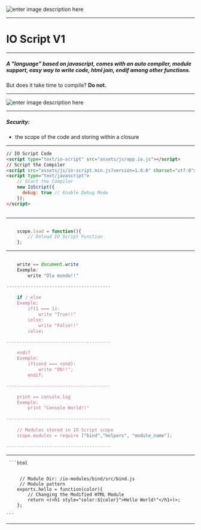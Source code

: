![enter image description here](https://i.imgur.com/y8m3HSj.gif)

----------------------------------------------

# IO Script V1

_______________________________________

##### A "language" based on javascript, comes with an auto compiler, module support, easy way to write code, html join, endif among other functions.
But does it take time to compile? **Do not.**

_______________________________________

![enter image description here](https://imgur.com/yqi4HAI.png)

_______________________________________

#####  Security:
		
 - the scope of the code and storing within a closure
 
 
_______________________________________


```html
// IO Script Code
<script type="text/io-script" src="assets/js/app.io.js"></script>
// Script the Compiler
<script src="assets/js/io-script.min.js?version=1.0.0" charset="utf-8"></script>
<script type="text/javascript">
    // Start the Compiler
    new IoScript({
      debug: true // Enable Debug Mode
    }); 
</script>
	  

```

_______________________________________


```javascript

	scope.load = function(){
		// Onload IO Script Function 
	};

```

_______________________________________

```javascript
	
	write == document.write
	Exemple: 
		write "Ola mundo!!"

---------------------------------------
	
	if / else
	Exemple:
		if(1 === 1):
			write "True!!"
		ielse:
			write "False!!"
		ielse;

---------------------------------------

	endif
	Exemple:
		if(cond === cond):
			write "ON!!";
		endif;

---------------------------------------

	print == console.log
	Exemple:
		print "Console World!!"

---------------------------------------
	
	// Modules stored in IO Script scope
	scope.modules = require ["bind","helpers", "module_name"];

---------------------------------------

```

_______________________________________

 
 
	 ```html
		
		
		 // Module Dir: /io-modules/bind/src/bind.js
		 // Module pattern
		exports.hello = function(color){
			// Changing the Modified HTML Module
			return <(<h1 style="color:${color}">Hello World!"</h1>)>;
		};

	```
	
_______________________________________
